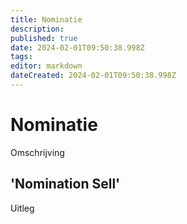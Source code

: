 ```yaml
---
title: Nominatie
description: 
published: true
date: 2024-02-01T09:50:38.998Z
tags: 
editor: markdown
dateCreated: 2024-02-01T09:50:38.998Z
---
```


# Nominatie

Omschrijving

## 'Nomination Sell'

Uitleg